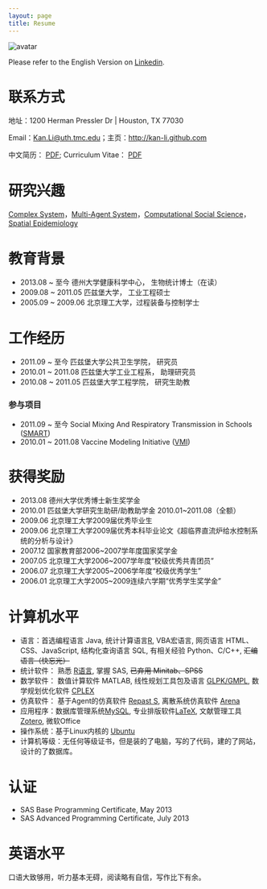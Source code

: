 ```yaml
---
layout: page
title: Resume
---
```


![avatar](http://i.imgur.com/1PM22bR.jpg)

Please refer to the English Version on [Linkedin](http://www.linkedin.com/pub/kan-li/16/401/a33/).

# 联系方式

地址：1200 Herman Pressler Dr | Houston, TX 77030 

Email：Kan.Li@uth.tmc.edu；主页：<http://kan-li.github.com>

中文简历： [PDF](/Kan_CV_Ch.pdf/);  Curriculum Vitae： [PDF](https://www.dropbox.com/s/bxgt1k2vbpcfj2p/Kan_CV.pdf)

# 研究兴趣

[Complex System](http://en.wikipedia.org/wiki/Complex_system)，[Multi-Agent System](http://en.wikipedia.org/wiki/Multi-agent_system)，[Computational Social Science](http://computationalsocialscience.org/)，[Spatial Epidemiology](http://en.wikipedia.org/wiki/Spatial_epidemiology)


# 教育背景

- 2013.08 ~ 至今    德州大学健康科学中心， 生物统计博士（在读）
- 2009.08 ~ 2011.05 匹兹堡大学，  工业工程硕士
- 2005.09 ~ 2009.06 北京理工大学，过程装备与控制学士

# 工作经历

- 2011.09 ~ 至今     匹兹堡大学公共卫生学院，  研究员
- 2010.01 ~ 2011.08  匹兹堡大学工业工程系，    助理研究员
- 2010.08 ~ 2011.05  匹兹堡大学工程学院，      研究生助教

### 参与项目

- 2011.09 ~ 至今     Social Mixing And Respiratory Transmission in Schools ([SMART](http://www.smart.pitt.edu/))
- 2010.01 ~ 2011.08  Vaccine Modeling Initiative ([VMI](https://vaccinemodeling.org/))

# 获得奖励

- 2013.08 德州大学优秀博士新生奖学金
- 2010.01 匹兹堡大学研究生助研/助教助学金 2010.01~2011.08（全额）
- 2009.06 北京理工大学2009届优秀毕业生
- 2009.06 北京理工大学2009届优秀本科毕业论文《超临界直流炉给水控制系统的分析与设计》
- 2007.12 国家教育部2006~2007学年度国家奖学金
- 2007.05 北京理工大学2006~2007学年度“校级优秀共青团员”
- 2006.07 北京理工大学2005~2006学年度“校级优秀学生”
- 2006.01 北京理工大学2005~2009连续六学期“优秀学生奖学金”


# 计算机水平

- 语言：首选编程语言 Java, 统计计算语言[R](http://www.r-project.org/), VBA宏语言, 网页语言 HTML、CSS、JavaScript, 结构化查询语言 SQL, 有相关经验 Python、C/C++, <del> 汇编语言（快忘光）</del>
- 统计软件： 熟悉 [R语言](http://www.r-project.org/), 掌握 SAS, <del> 已弃用 Minitab、SPSS </del>
- 数学软件： 数值计算软件 MATLAB, 线性规划工具包及语言 [GLPK/GMPL](http://en.wikipedia.org/wiki/GNU_Linear_Programming_Kit), 数学规划优化软件 [CPLEX](http://en.wikipedia.org/wiki/CPLEX)
- 仿真软件： 基于Agent的仿真软件 [Repast S](http://repast.sourceforge.net/index.html), 离散系统仿真软件 [Arena](http://www.arenasimulation.com/Arena_Home.aspx)
- 应用程序：数据库管理系统[MySQL](http://www.mysql.com/), 专业排版软件[LaTeX](http://www.latex-project.org/), 文献管理工具 [Zotero](http://www.zotero.org), 微软Office
- 操作系统：基于Linux内核的 [Ubuntu](http://www.ubuntu.com/)
- 计算机等级：无任何等级证书，但是装的了电脑，写的了代码，建的了网站，设计的了数据库。

# 认证

- SAS Base Programming Certificate,	 May 2013
- SAS Advanced Programming Certificate,  July 2013

# 英语水平

口语大致够用，听力基本无碍，阅读略有自信，写作比下有余。


